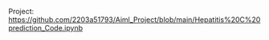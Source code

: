Project: https://github.com/2203a51793/Aiml_Project/blob/main/Hepatitis%20C%20prediction_Code.ipynb
